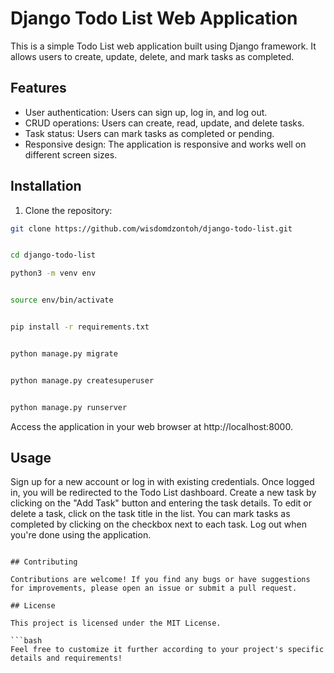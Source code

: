 # Django Todo List Web Application

This is a simple Todo List web application built using Django framework. It allows users to create, update, delete, and mark tasks as completed.

## Features

- User authentication: Users can sign up, log in, and log out.
- CRUD operations: Users can create, read, update, and delete tasks.
- Task status: Users can mark tasks as completed or pending.
- Responsive design: The application is responsive and works well on different screen sizes.

## Installation

1. Clone the repository:

```bash
git clone https://github.com/wisdomdzontoh/django-todo-list.git
```

```bash

cd django-todo-list

```

```bash
python3 -m venv env
```

```bash

source env/bin/activate

```

```bash

pip install -r requirements.txt

```

```bash

python manage.py migrate

```

```bash

python manage.py createsuperuser

```

```bash

python manage.py runserver

```

Access the application in your web browser at http://localhost:8000.

## Usage

Sign up for a new account or log in with existing credentials.
Once logged in, you will be redirected to the Todo List dashboard.
Create a new task by clicking on the "Add Task" button and entering the task details.
To edit or delete a task, click on the task title in the list.
You can mark tasks as completed by clicking on the checkbox next to each task.
Log out when you're done using the application.

````

## Contributing

Contributions are welcome! If you find any bugs or have suggestions for improvements, please open an issue or submit a pull request.

## License

This project is licensed under the MIT License.

```bash
Feel free to customize it further according to your project's specific details and requirements!
````
